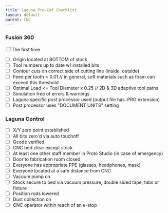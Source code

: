 ```yaml
---
title: Laguna Pre-Cut Checklist
layout: default
parent: CNC
---
```


### Fusion 360
<label><input type="checkbox">The first time</label>
- [ ] Origin located at BOTTOM of stock
- [ ] Tool numbers up to date w/ installed bits
- [ ] Contour cuts on correct side of cutting line (inside, outside)
- [ ] Feed per tooth < 0.01 // in general, soft materials such as foam can exceed this threshold
- [ ] Optimal Load <= Tool Diameter x 0.25 // 2D & 3D adaptive tool paths
- [ ] Simulation free of errors & warnings
- [ ] Laguna specific post processor used (output file has .PRG extension)
- [ ] Post processor uses "DOCUMENT UNITS" setting
### Laguna Control
- [ ] X/Y zero point established
- [ ] All bits zero'd via auto touchoff
- [ ] Gcode verified
- [ ] CNC bed clear except stock
- [ ] At least one other staff member in Proto Studio (in case of emergency)
- [ ] Door to fabrication room closed
- [ ] Everyone has appropriate PPE (glasses, headphones, mask)
- [ ] Everyone located at a safe distance from CNC
- [ ] Vacuum pump on
- [ ] Stock secure to bed via vacuum pressure, double sided tape, tabs or fixture
- [ ] Position rods lowered
- [ ] Dust collection on
- [ ] CNC operator within reach of an e-stop
